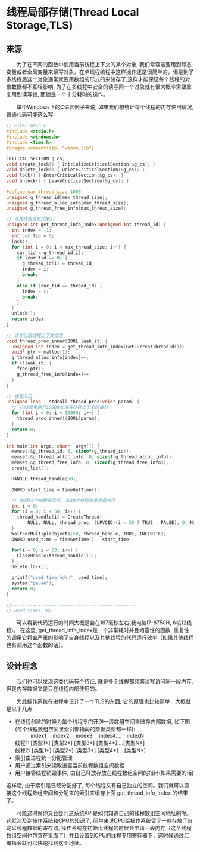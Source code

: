 # 线程局部存储(Thread Local Storage,TLS)
## 来源
&emsp;&emsp;为了在不同的函数中使用当前线程上下文的某个对象, 我们常常需要用到静态变量或者全局变量来读写对象，在单线程编程中这样操作还是很简单的，但是到了多线程后这个对象通常就要用数组的形式的来储存了,这样才能保证每个线程的对象数据都不互相影响, 为了在多线程中安全的读写同一个对象就有很大概率需要重复用到读写锁, 而锁是一个十分耗时的操作。  

&emsp;&emsp;举个Windows下的C语言例子来说, 如果我们想统计每个线程的内存使用情况, 普通代码可能这么写:
```c
// File: main.c
#include <stdio.h>
#include <windows.h>
#include <time.h>
#pragma comment(lib, "winmm.lib")

CRITICAL_SECTION g_cs;
void create_lock() { InitializeCriticalSection(&g_cs); }
void delete_lock() { DeleteCriticalSection(&g_cs); }
void lock() { EnterCriticalSection(&g_cs); }
void unlock() { LeaveCriticalSection(&g_cs); }

#define max_thread_size 1000
unsigned g_thread_id[max_thread_size];
unsigned g_thread_alloc_info[max_thread_size];
unsigned g_thread_free_info[max_thread_size];

// 寻找线程信息的索引
unsigned int get_thread_info_index(unsigned int thread_id) {
  int index = -1;
  int cur_tid = 0;
  lock();
  for (int i = 0; i < max_thread_size; i++) {
    cur_tid = g_thread_id[i];
    if (cur_tid == 0) {
      g_thread_id[i] = thread_id;
      index = i;
      break;
    }
    else if (cur_tid == thread_id) {
      index = i;
      break;
    }
  }
  unlock();
  return index;
}

// 读写当前线程上下文信息
void thread_proc_inner(BOOL leak_it) {
  unsigned int index = get_thread_info_index(GetCurrentThreadId());
  void* ptr = malloc(1);
  g_thread_alloc_info[index]++;
  if (!leak_it) {
    free(ptr);
    g_thread_free_info[index]++;
  }
}

// 线程入口
unsigned long __stdcall thread_proc(void* param) {
  // 在线程里运行10000次读写线程上下文的操作
  for (int i = 0; i < 10000; i++) {
    thread_proc_inner((BOOL)param);
  }
  return 0;
}

int main(int argc, char*  argv[]) {
  memset(&g_thread_id, 0, sizeof(g_thread_id));
  memset(&g_thread_alloc_info, 0, sizeof(g_thread_alloc_info));
  memset(&g_thread_free_info, 0, sizeof(g_thread_free_info));
  create_lock();

  HANDLE thread_handle[50];

  DWORD start_time = timeGetTime();

  // 创建50个线程来运行, 前30个线程故意泄露内存
  int i = 0;
  for (i = 0; i < 50; i++) {
    thread_handle[i] = CreateThread(
        NULL, NULL, thread_proc, (LPVOID)(i < 30 ? TRUE : FALSE), 0, NULL);
  }
  WaitForMultipleObjects(50, thread_handle, TRUE, INFINITE);
  DWORD used_time = timeGetTime() - start_time;

  for(i = 0; i < 50; i++) {
    CloseHandle(thread_handle[i]);
  }
  delete_lock();

  printf("used time:%d\n", used_time);
  system("pause");
  return 0;
}

//-----------------------------------------------
// used time: 187
```
&emsp;&emsp;可以看到代码运行的时间大概是会在187毫秒左右(我电脑I7-8750H, 6核12线程)。 在这里, get_thread_info_index是一个非常耗时并且堵塞性的函数, 重复性的调用它将会严重的影响了自身线程以及其他线程的代码运行效率（如果其他线程也有调用这个函数的话）。  
## 设计理念
&emsp;&emsp;我们也可以发现这类代码有个特征, 就是多个线程都频繁读写访问同一段内存, 但是内存数据又是只在线程内部使用的。 

&emsp;&emsp;为此操作系统在进程中设计了一个TLS的东西, 它的原理也比较简单，大概就是以下几点:
- 在线程创建的时候为每个线程专门开辟一段数组空间来储存内部数据, 如下图(每个线程数组空间里索引都指向的数据类型都一样):  
&emsp;&emsp;&emsp;index1&emsp; index2&emsp; index3&emsp; index4....&emsp;indexN  
  线程1: [类型1*] [类型2*] [类型3*] [类型4*]....[类型N*]  
  线程2: [类型1*] [类型2*] [类型3*] [类型4*]....[类型N*]
- 索引由进程统一分配管理
- 用户通过索引来读取设置当前线程数组空间数据
- 用户接管线程销毁事件, 由自己释放存放在线程数组空间的指针(如果需要的话)
    
这样话, 由于索引是已经分配好了, 每个线程又有自己独立的空间。我们就可以直接这个线程数组空间和分配来的索引来缓存上面 get_thread_info_index 的结果了。

&emsp;&emsp;可能这时候你又会疑问这系统API是如何知道自己的线程数组空间地址的呢。这就涉及到操作系统和CPU的知识了, 简单来说CPU给操作系统留了一些存放了自定义线程数据的寄存器, 操作系统在初始化线程的时候会申请一段内存（这个线程数组空间也包含在里面了）并且设置到CPU的线程专用寄存器下，这时候通过汇编指令就可以快速找到这个地址。